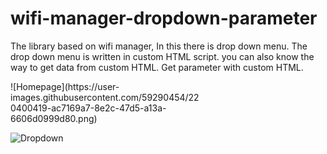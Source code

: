 # wifi-manager-dropdown-parameter
The library based on wifi manager, In this there is drop down menu. The drop down menu is written in custom HTML script.  you can also know the way to get data from custom HTML. Get parameter with custom HTML.
<div style="width: 60%; height: 60%">
![Homepage](https://user-images.githubusercontent.com/59290454/220400419-ac7169a7-8e2c-47d5-a13a-6606d0999d80.png)

![Dropdown](https://user-images.githubusercontent.com/59290454/220400473-2ca4f048-6ce4-4850-bb17-9df5c55f7718.png)
</div>
